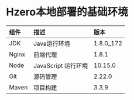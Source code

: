 # Hzero本地部署的基础环境

| 组件  | 描述                | 版本      |
| :---- | :------------------ | :-------- |
| JDK   | Java运行环境        | 1.8.0_172 |
| Nginx | 前端代理            | 1.8.1     |
| Node  | JavaScript 运行环境 | 10.15.0   |
| Git   | 源码管理            | 2.22.0    |
| Maven | 项目构建            | 3.3.9     |

